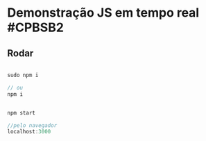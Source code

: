 # Demonstração JS em tempo real #CPBSB2

## Rodar

```javascript

sudo npm i

// ou
npm i


npm start

//pelo navegador
localhost:3000

```
